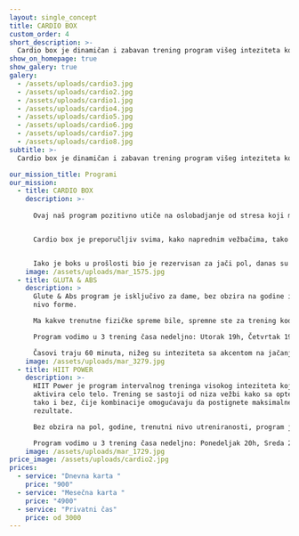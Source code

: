 ```yaml
---
layout: single_concept
title: CARDIO BOX
custom_order: 4
short_description: >-
  Cardio box je dinamičan i zabavan trening program višeg inteziteta koji kombinuje eksplozivne ručne i nožne udaračke tehnike kao i vežbe sa sopstvenom težinom zarad povećanja izdržljivosti, razvoja snage, brzine, koordinacije i agilnosti.
show_on_homepage: true
show_galery: true
galery:
  - /assets/uploads/cardio3.jpg
  - /assets/uploads/cardio2.jpg
  - /assets/uploads/cardio1.jpg
  - /assets/uploads/cardio4.jpg
  - /assets/uploads/cardio5.jpg
  - /assets/uploads/cardio6.jpg
  - /assets/uploads/cardio7.jpg
  - /assets/uploads/cardio8.jpg
subtitle: >-
  Cardio box je dinamičan i zabavan trening program višeg inteziteta koji kombinuje eksplozivne ručne i nožne udaračke tehnike kao i vežbe sa sopstvenom težinom zarad povećanja izdržljivosti, razvoja snage, brzine, koordinacije i agilnosti.

our_mission_title: Programi
our_mission:
  - title: CARDIO BOX
    description: >-
      
      Ovaj naš program pozitivno utiče na oslobadjanje od stresa koji moderan život sa sobom nosi, kao i podizanja samopouzdanja i vere u sebe. Uz to što radiš na fizičkoj formi stećićeš i dobro drušrvo sa treninga.


      Cardio box je preporučljiv svima, kako naprednim vežbačima, tako i apsolutnim početnicima.


      Iako je boks u prošlosti bio je rezervisan za jači pol, danas su dame kod nas te koje dominiraju na časovima.
    image: /assets/uploads/mar_1575.jpg
  - title: GLUTA & ABS
    description: >
      Glute & Abs program je isključivo za dame, bez obzira na godine i trenutni
      nivo forme.

      Ma kakve trenutne fizičke spreme bile, spremne ste za trening kod nas. Mi ćemo vas naučiti pravilnim pokretima i doprineti da se osećate bolje u svojoj koži i budete zadovoljnije sobom! 

      Program vodimo u 3 trening časa nedeljno: Utorak 19h, Četvrtak 19h i Subota 12h.

      Časovi traju 60 minuta, nižeg su inteziteta sa akcentom na jačanju i oblikovanju mišića stomaka, nogu i guze.
    image: /assets/uploads/mar_3279.jpg
  - title: HIIT POWER
    description: >-
      HIIT Power je program intervalnog treninga visokog inteziteta koji
      aktivira celo telo. Trening se sastoji od niza vežbi kako sa opterećenjem,
      tako i bez, čije kombinacije omogućavaju da postignete maksimalne
      rezultate.

      Bez obzira na pol, godine, trenutni nivo utreniranosti, program je namenjen svima i naši treneri su tu da prilagode vežbe tako da bi članovi dobili najbolji efekat.

      Program vodimo u 3 trening časa nedeljno: Ponedeljak 20h, Sreda 20h i Petak 20h.
    image: /assets/uploads/mar_1729.jpg
price_image: /assets/uploads/cardio2.jpg
prices:
  - service: "Dnevna karta "
    price: "900"
  - service: "Mesečna karta "
    price: "4900"
  - service: "Privatni čas"
    price: od 3000
---
```

